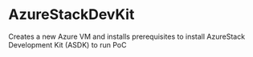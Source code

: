 # AzureStackDevKit
Creates a new Azure VM and installs prerequisites to install AzureStack Development Kit (ASDK) to run PoC
